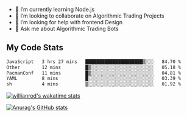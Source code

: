
- 🌱 I’m currently learning Node.js
- 👯 I’m looking to collaborate on Algorithmic Trading Projects
- 🤔 I’m looking for help with frontend Design
- 💬 Ask me about Algorithmic Trading Bots 

## My Code Stats

<!--START_SECTION:waka-->

```txt
JavaScript   3 hrs 27 mins   █████████████████████▒░░░   84.70 %
Other        12 mins         █▒░░░░░░░░░░░░░░░░░░░░░░░   05.18 %
PacmanConf   11 mins         █▒░░░░░░░░░░░░░░░░░░░░░░░   04.81 %
YAML         8 mins          █░░░░░░░░░░░░░░░░░░░░░░░░   03.39 %
sh           4 mins          ▒░░░░░░░░░░░░░░░░░░░░░░░░   01.92 %
```

<!--END_SECTION:waka-->

[![willianrod's wakatime stats](https://github-readme-stats.vercel.app/api/wakatime?username=holdandup&layout=compact&theme=react&custom_title=Wakatime%20All%20Time%20Stats&langs_count=8)](https://github.com/anuraghazra/github-readme-stats)

[![Anurag's GitHub stats](https://github-readme-stats.vercel.app/api?username=Kevinbarrero)](https://github.com/anuraghazra/github-readme-stats)




